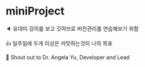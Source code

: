 # miniProject


🔈 유데미 강의를 보고 깃허브로 버전관리를 연습해보기 위함


👍 일주일에 두개 이상은 커밋하는것이 나의 목표


🫶 Shout out to Dr. Angela Yu, Developer and Lead 
